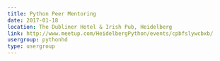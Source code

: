 ```yaml
---
title: Python Peer Mentoring
date: 2017-01-18
location: The Dubliner Hotel & Irish Pub, Heidelberg
link: http://www.meetup.com/HeidelbergPython/events/cpbfslywcbxb/
usergroup: pythonhd
type: usergroup
---
```

